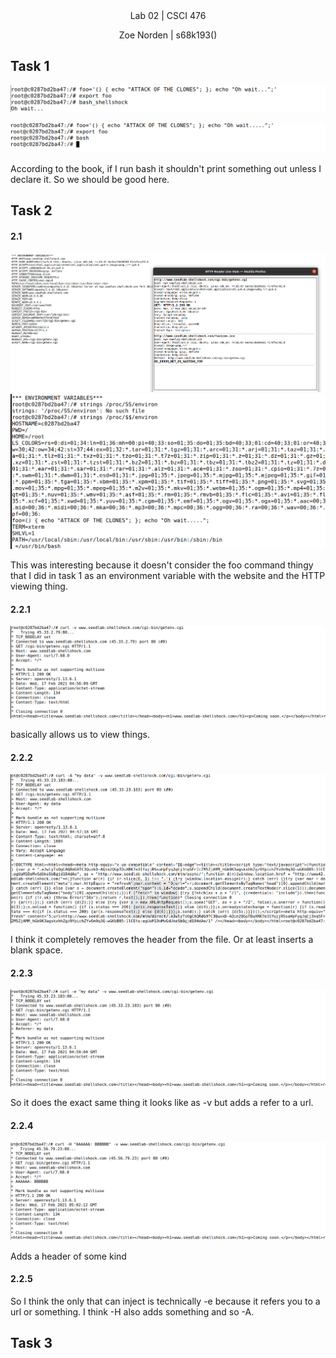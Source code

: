 
<div align="center">Lab 02 | CSCI 476
  
Zoe Norden | s68k193() 
</div>


## Task 1

![image](https://github.com/znorden17/csci-476-594-spring2021-private/blob/main/lab02/screenshots/2_task1.1.png)

![image](https://github.com/znorden17/csci-476-594-spring2021-private/blob/main/lab02/screenshots/2_task1.2.png)

According to the book, if I run bash it shouldn't print something out unless I declare it. So we should be good here. 

## Task 2


#### 2.1

![image](https://github.com/znorden17/csci-476-594-spring2021-private/blob/main/lab02/screenshots/2_task2.1.png)
![image](https://github.com/znorden17/csci-476-594-spring2021-private/blob/main/lab02/screenshots/2_task2.2.png)

This was interesting because it doesn't consider the foo command thingy that I did in task 1 as an environment variable with the website and the HTTP viewing thing. 

#### 2.2.1
![image](https://github.com/znorden17/csci-476-594-spring2021-private/blob/main/lab02/screenshots/2_task2.2.1.png)

basically allows us to view things. 

#### 2.2.2
![image](https://github.com/znorden17/csci-476-594-spring2021-private/blob/main/lab02/screenshots/2_task2.2.2.png)

I think it completely removes the header from the file. Or at least inserts a blank space.

#### 2.2.3
![image](https://github.com/znorden17/csci-476-594-spring2021-private/blob/main/lab02/screenshots/2_task2.2.3.png)

So it does the exact same thing it looks like as -v but adds a refer to a url.

#### 2.2.4
![image](https://github.com/znorden17/csci-476-594-spring2021-private/blob/main/lab02/screenshots/2_task2.2.4.png)

Adds a header of some kind
#### 2.2.5

So I think the only that can inject is technically -e because it refers you to a url or something. I think -H also adds something and so -A.

## Task 3


